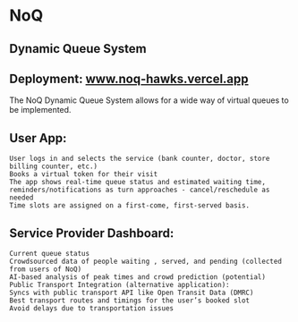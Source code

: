 # NoQ
## Dynamic Queue System

## Deployment: www.noq-hawks.vercel.app

The NoQ Dynamic Queue System allows for a wide way of virtual queues to be implemented.
## User App:

    User logs in and selects the service (bank counter, doctor, store billing counter, etc.)
    Books a virtual token for their visit
    The app shows real-time queue status and estimated waiting time, reminders/notifications as turn approaches - cancel/reschedule as needed
    Time slots are assigned on a first-come, first-served basis.

## Service Provider Dashboard:

    Current queue status
    Crowdsourced data of people waiting , served, and pending (collected from users of NoQ)
    AI-based analysis of peak times and crowd prediction (potential)
    Public Transport Integration (alternative application):
    Syncs with public transport API like Open Transit Data (DMRC)
    Best transport routes and timings for the user’s booked slot
    Avoid delays due to transportation issues

